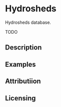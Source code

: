 # Hydrosheds

Hydrosheds database.

TODO

## Description

## Examples

## Attributiion

## Licensing


